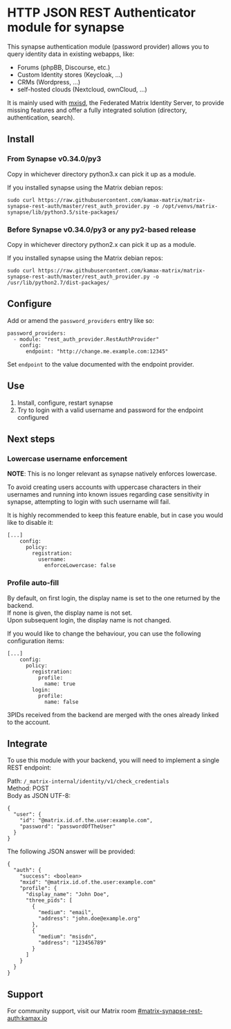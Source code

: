 # HTTP JSON REST Authenticator module for synapse
This synapse authentication module (password provider) allows you to query identity data in existing webapps, like:
- Forums (phpBB, Discourse, etc.)
- Custom Identity stores (Keycloak, ...)
- CRMs (Wordpress, ...)
- self-hosted clouds (Nextcloud, ownCloud, ...)

It is mainly used with [mxisd](https://github.com/kamax-matrix/mxisd), the Federated Matrix Identity Server, to provide
missing features and offer a fully integrated solution (directory, authentication, search).

## Install
### From Synapse v0.34.0/py3
Copy in whichever directory python3.x can pick it up as a module.  

If you installed synapse using the Matrix debian repos:
```
sudo curl https://raw.githubusercontent.com/kamax-matrix/matrix-synapse-rest-auth/master/rest_auth_provider.py -o /opt/venvs/matrix-synapse/lib/python3.5/site-packages/
```

### Before Synapse v0.34.0/py3 or any py2-based release
Copy in whichever directory python2.x can pick it up as a module.  

If you installed synapse using the Matrix debian repos:
```
sudo curl https://raw.githubusercontent.com/kamax-matrix/matrix-synapse-rest-auth/master/rest_auth_provider.py -o /usr/lib/python2.7/dist-packages/
```

## Configure
Add or amend the `password_providers` entry like so:
```
password_providers:
  - module: "rest_auth_provider.RestAuthProvider"
    config:
      endpoint: "http://change.me.example.com:12345"
```
Set `endpoint` to the value documented with the endpoint provider.

## Use
1. Install, configure, restart synapse
2. Try to login with a valid username and password for the endpoint configured

## Next steps
### Lowercase username enforcement
**NOTE**: This is no longer relevant as synapse natively enforces lowercase.

To avoid creating users accounts with uppercase characters in their usernames and running into known
issues regarding case sensitivity in synapse, attempting to login with such username will fail.

It is highly recommended to keep this feature enable, but in case you would like to disable it:
```
[...]
    config:
      policy:
        registration:
          username:
            enforceLowercase: false
```

### Profile auto-fill
By default, on first login, the display name is set to the one returned by the backend.  
If none is given, the display name is not set.  
Upon subsequent login, the display name is not changed.

If you would like to change the behaviour, you can use the following configuration items:
```
[...]
    config:
      policy:
        registration:
          profile:
            name: true
        login:
          profile:
            name: false
```

3PIDs received from the backend are merged with the ones already linked to the account.

## Integrate
To use this module with your backend, you will need to implement a single REST endpoint:

Path: `/_matrix-internal/identity/v1/check_credentials`  
Method: POST  
Body as JSON UTF-8:
```
{
  "user": {
    "id": "@matrix.id.of.the.user:example.com",
    "password": "passwordOfTheUser"
  }
}
```

The following JSON answer will be provided:
```
{
  "auth": {
    "success": <boolean>
    "mxid": "@matrix.id.of.the.user:example.com"
    "profile": {
      "display_name": "John Doe",
      "three_pids": [
        {
          "medium": "email",
          "address": "john.doe@example.org"
        },
        {
          "medium": "msisdn",
          "address": "123456789"
        }
      ]
    }
  }
}
```

## Support
For community support, visit our Matrix room [#matrix-synapse-rest-auth:kamax.io](https://matrix.to/#/#matrix-synapse-rest-auth:kamax.io)

